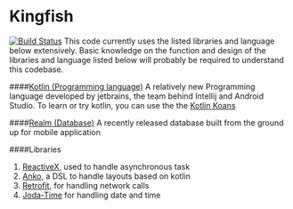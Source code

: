 # Kingfish
[![Build Status](https://travis-ci.org/chrisep8/Kingfish.svg?branch=0.3-dev)](https://travis-ci.org/chrisep8/Kingfish)
This code currently uses the listed libraries and language below extensively. Basic knowledge on the function and design of the libraries and language listed below will probably be required to understand this codebase.

####[Kotlin (Programming language)](https://kotlinlang.org/)
A relatively new Programming language developed by jetbrains, the team behind Intellij and Android Studio. To learn or try kotlin, you can use the the [Kotlin Koans](http://try.kotlinlang.org/)

####[Realm (Database)](https://realm.io/)
A recently released database built from the ground up for mobile application

####Libraries
1. [ReactiveX](http://reactivex.io/), used to handle asynchronous task
2. [Anko](https://github.com/Kotlin/anko), a DSL to handle layouts based on kotlin
3. [Retrofit](http://square.github.io/retrofit/), for handling network calls
4. [Joda-Time](http://www.joda.org/joda-time/) for handling date and time
